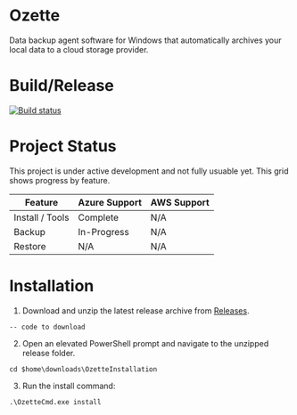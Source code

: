 # Ozette
Data backup agent software for Windows that automatically archives your local data to a cloud storage provider.

# Build/Release
[![Build status](https://ozette.visualstudio.com/ozette-project/_apis/build/status/ozette-project-CI)](https://ozette.visualstudio.com/ozette-project/_build/latest?definitionId=1)

# Project Status
This project is under active development and not fully usuable yet. This grid shows progress by feature.

| Feature | Azure Support | AWS Support |
| --- | --- | --- |
| Install / Tools | Complete | N/A |
| Backup | In-Progress | N/A |
| Restore | N/A | N/A |

# Installation

1. Download and unzip the latest release archive from [Releases](https://github.com/keithbabinec/Ozette/releases).
```
-- code to download
```
2. Open an elevated PowerShell prompt and navigate to the unzipped release folder.
```
cd $home\downloads\OzetteInstallation
```
3. Run the install command:
```
.\OzetteCmd.exe install
```

